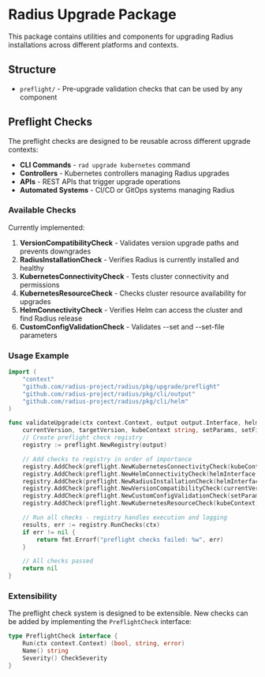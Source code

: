 # Radius Upgrade Package

This package contains utilities and components for upgrading Radius installations across different platforms and contexts.

## Structure

- `preflight/` - Pre-upgrade validation checks that can be used by any component

## Preflight Checks

The preflight checks are designed to be reusable across different upgrade contexts:

- **CLI Commands** - `rad upgrade kubernetes` command
- **Controllers** - Kubernetes controllers managing Radius upgrades
- **APIs** - REST APIs that trigger upgrade operations
- **Automated Systems** - CI/CD or GitOps systems managing Radius

### Available Checks

Currently implemented:

1. **VersionCompatibilityCheck** - Validates version upgrade paths and prevents downgrades
2. **RadiusInstallationCheck** - Verifies Radius is currently installed and healthy
3. **KubernetesConnectivityCheck** - Tests cluster connectivity and permissions
4. **KubernetesResourceCheck** - Checks cluster resource availability for upgrades
5. **HelmConnectivityCheck** - Verifies Helm can access the cluster and find Radius release
6. **CustomConfigValidationCheck** - Validates --set and --set-file parameters

### Usage Example

```go
import (
    "context"
    "github.com/radius-project/radius/pkg/upgrade/preflight"
    "github.com/radius-project/radius/pkg/cli/output"
    "github.com/radius-project/radius/pkg/cli/helm"
)

func validateUpgrade(ctx context.Context, output output.Interface, helmInterface helm.Interface,
    currentVersion, targetVersion, kubeContext string, setParams, setFileParams []string) error {
    // Create preflight check registry
    registry := preflight.NewRegistry(output)

    // Add checks to registry in order of importance
    registry.AddCheck(preflight.NewKubernetesConnectivityCheck(kubeContext))
    registry.AddCheck(preflight.NewHelmConnectivityCheck(helmInterface, kubeContext))
    registry.AddCheck(preflight.NewRadiusInstallationCheck(helmInterface, kubeContext))
    registry.AddCheck(preflight.NewVersionCompatibilityCheck(currentVersion, targetVersion))
    registry.AddCheck(preflight.NewCustomConfigValidationCheck(setParams, setFileParams))
    registry.AddCheck(preflight.NewKubernetesResourceCheck(kubeContext))

    // Run all checks - registry handles execution and logging
    results, err := registry.RunChecks(ctx)
    if err != nil {
        return fmt.Errorf("preflight checks failed: %w", err)
    }

    // All checks passed
    return nil
}
```

### Extensibility

The preflight check system is designed to be extensible. New checks can be added by implementing the `PreflightCheck` interface:

```go
type PreflightCheck interface {
    Run(ctx context.Context) (bool, string, error)
    Name() string
    Severity() CheckSeverity
}
```
